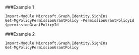 ###Example 1
```
Import-Module Microsoft.Graph.Identity.SignIns
Get-MgPolicyPermissionGrantPolicy -PermissionGrantPolicyId $permissionGrantPolicyId
```
###Example 2
```
Import-Module Microsoft.Graph.Identity.SignIns
Get-MgPolicyPermissionGrantPolicy
```
